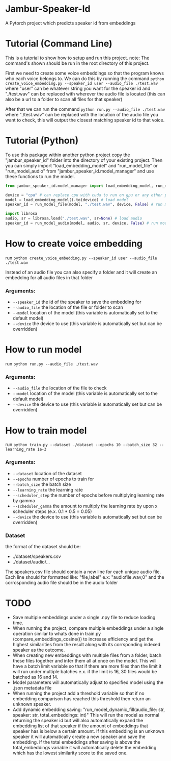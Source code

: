 # Jambur-Speaker-Id
A Pytorch project which predicts speaker id from embeddings


# Tutorial (Command Line)
This is a tutorial to show how to setup and run this project.
note: The command's shown should be run in the root directory of this project.

First we need to create some voice embeddings so that the program knows who each voice belongs to.
We can do this by running the command `python create_voice_embedding.py --speaker_id user --audio_file ./test.wav` where "user" can be whatever string you want for the speaker id and "./test.wav" can be replaced with wherever the audio file is located (this can also be a url to a folder to scan all files for that speaker)

After that we can run the command `python run.py --audio_file ./test.wav` where "./test.wav" can be replaced with the location of the audio file you want to check, this will output the closest matching speaker id to that voice.


# Tutorial (Python)
To use this package within another python project copy the "jambur_speaker_id" folder into the directory of your existing project. Then you can simply import "load_embedding_model" and "run_model_file" or "run_model_audio" from "jambur_speaker_id.model_manager" and use these functions to run the model.

```python
from jambur_speaker_id.model_manager import load_embedding_model, run_model_file, run_model_audio #import files

device = "cpu" # can replace cpu with cuda to run on gpu or any other pytorch supported device
model = load_embedding_model().to(device) # load model
speaker_id = run_model_file(model, "./test.wav", device, False) # run model by loading an audio file

import librosa
audio, sr = librosa.load("./test.wav", sr=None) # load audio
speaker_id = run_model_audio(model, audio, sr, device, False) # run model by scanning loaded audio directly
```


# How to create voice embedding
run `python create_voice_embedding.py --speaker_id user --audio_file ./test.wav`

Instead of an audio file you can also specify a folder and it will create an embedding for all audio files in that folder
### Arguments:
- `--speaker_id` the id of the speaker to save the embedding for
- `--audio_file` the location of the file or folder to scan
- `--model` location of the model (this variable is automatically set to the default model)
- `--device` the device to use (this variable is automatically set but can be overridden)


# How to run model
run `python run.py --audio_file ./test.wav`
### Arguments:
- `--audio_file` the location of the file to check
- `--model` location of the model (this variable is automatically set to the default model)
- `--device` the device to use (this variable is automatically set but can be overridden)


# How to train model
run `python train.py --dataset ./dataset --epochs 10 --batch_size 32 --learning_rate 1e-3`
### Arguments:
- `--dataset` location of the dataset
- `--epochs` number of epochs to train for
- `--batch_size` the batch size
- `--learning_rate` the learning rate
- `--scheduler_step` the number of epochs before multiplying learning rate by gamma
- `--scheduler_gamma` the amount to multiply the learning rate by upon x scheduler steps (e.x. 0.1 * 0.5 = 0.05)
- `--device` the device to use (this variable is automatically set but can be overridden)
### Dataset
the format of the dataset should be:
- ./dataset/speakers.csv
- ./dataset/audio/...

The speakers.csv file should contain a new line for each unique audio file. Each line should for formatted like: "file,label" e.x: "audiofile.wav,0"
and the corrosponding audio file should be in the audio folder


# TODO
- Save multiple embeddings under a single .npy file to reduce loading time.
- When running the project, compare multiple embeddings under a single operation similar to whats done in train.py (compare_embeddings_cosine()) to increase efficiency and get the highest similarities from the result along with its corrsponding indexed speaker as the outcome.
- When creating new embeddings with multiple files from a folder, batch these files together and infer them all at once on the model. This will have a batch limit variable so that if there are more files than the limit it will run under multiple batches e.x. if the limit is 16, 30 files would be batched as 16 and 14.
- Model parameters will automatically adjust to specified model using the .json metadata file
- When running the project add a threshold variable so that if no embedding comparison has reached this threshold then return an unknown speaker.
- Add dynamic embedding saving: "run_model_dynamic_fill(audio_file: str, speaker: str, total_embeddings: int)" This will run the model as normal returning the speaker id but will also automatically expand the embedding list of that speaker if the amount of embeddings that speaker has is below a certain amount. If this embedding is an unknown speaker it will automatically create a new speaker and save the embedding.
If the total embeddings after saving is above the total_embeddings variable it will automatically delete the embedding which has the lowest similarity score to the saved one.